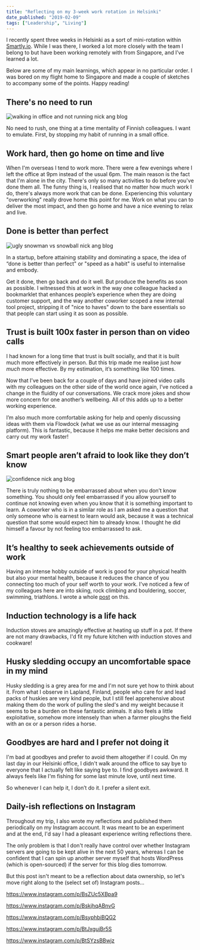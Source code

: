 ```yaml
---
title: "Reflecting on my 3-week work rotation in Helsinki"
date_published: "2019-02-09"
tags: ["Leadership", "Living"]
---
```


I recently spent three weeks in Helsinki as a sort of mini-rotation within [Smartly.io](https://smartly.io). While I was there, I worked a lot more closely with the team I belong to but have been working remotely with from Singapore, and I’ve learned a lot.

Below are some of my main learnings, which appear in no particular order. I was bored on my flight home to Singapore and made a couple of sketches to accompany some of the points. Happy reading!

## There's no need to run

![walking in office and not running nick ang blog](images/walking-in-office-and-not-running-nick-ang-blog-1024x1024.png)

No need to rush, one thing at a time mentality of Finnish colleagues. I want to emulate. First, by stopping my habit of running in a small office.

## Work hard, then go home on time and live

When I'm overseas I tend to work more. There were a few evenings where I left the office at 9pm instead of the usual 6pm. The main reason is the fact that I'm alone in the city. There's only so many activities to do before you've done them all. The funny thing is, I realised that no matter how much work I do, there's always more work that can be done. Experiencing this voluntary "overworking" really drove home this point for me. Work on what you can to deliver the most impact, and then go home and have a nice evening to relax and live.

## Done is better than perfect

![ugly snowman vs snowball nick ang blog](images/ugly-snowman-vs-snowball-nick-ang-blog-1024x1024.png)

In a startup, before attaining stability and dominating a space, the idea of “done is better than perfect" or "speed as a habit" is useful to internalise and embody.

Get it done, then go back and do it well. But produce the benefits as soon as possible. I witnessed this at work in the way one colleague hacked a bookmarklet that enhances people’s experience when they are doing customer support, and the way another coworker scoped a new internal tool project, stripping it of "nice to haves" down to the bare essentials so that people can start using it as soon as possible.

## Trust is built 100x faster in person than on video calls

I had known for a long time that trust is built socially, and that it is built much more effectively in person. But this trip made me realise just _how much_ more effective. By my estimation, it’s something like 100 times.

Now that I’ve been back for a couple of days and have joined video calls with my colleagues on the other side of the world once again, I’ve noticed a change in the fluidity of our conversations. We crack more jokes and show more concern for one another’s wellbeing. All of this adds up to a better working experience.

I’m also much more comfortable asking for help and openly discussing ideas with them via Flowdock (what we use as our internal messaging platform). This is fantastic, because it helps me make better decisions and carry out my work faster!

## Smart people aren’t afraid to look like they don’t know

![confidence nick ang blog](images/confidence-nick-ang-blog-1024x1024.png)

There is truly nothing to be embarrassed about when you don’t know something. You should only feel embarrassed if you allow yourself to continue not knowing even when you know that it is something important to learn. A coworker who is in a similar role as I am asked me a question that only someone who is earnest to learn would ask, because it was a technical question that some would expect him to already know. I thought he did himself a favour by not feeling too embarrassed to ask.

## It’s healthy to seek achievements outside of work

Having an intense hobby outside of work is good for your physical health but also your mental health, because it reduces the chance of you connecting too much of your self worth to your work. I've noticed a few of my colleagues here are into skiing, rock climbing and bouldering, soccer, swimming, triathlons. I wrote a whole [post](/2019-01-31-how-to-be-calm/) on this.

## Induction technology is a life hack

Induction stoves are amazingly effective at heating up stuff in a pot. If there are not many drawbacks, I'd fit my future kitchen with induction stoves and cookware!

## Husky sledding occupy an uncomfortable space in my mind

Husky sledding is a grey area for me and I'm not sure yet how to think about it. From what I observe in Lapland, Finland, people who care for and lead packs of huskies are very kind people, but I still feel apprehensive about making them do the work of pulling the sled's and my weight because it seems to be a burden on these fantastic animals. It also feels a little exploitative, somehow more intensely than when a farmer ploughs the field with an ox or a person rides a horse.

## Goodbyes are hard and I prefer not doing it

I'm bad at goodbyes and prefer to avoid them altogether if I could. On my last day in our Helsinki office, I didn't walk around the office to say bye to everyone that I actually felt like saying bye to. I find goodbyes awkward. It always feels like I'm fishing for some last minute love, until next time.

So whenever I can help it, I don’t do it. I prefer a silent exit.

## Daily-ish reflections on Instagram

Throughout my trip, I also wrote my reflections and published them periodically on my Instagram account. It was meant to be an experiment and at the end, I'd say I had a pleasant experience writing reflections there.

The only problem is that I don't really have control over whether Instagram servers are going to be kept alive in the next 50 years, whereas I can be confident that I can spin up another server myself that hosts WordPress (which is open-sourced) if the server for this blog dies tomorrow.

But this post isn't meant to be a reflection about data ownership, so let's move right along to the (select set of) Instagram posts...

https://www.instagram.com/p/BsZUc5XBpa9

https://www.instagram.com/p/BskjhqABnvG

https://www.instagram.com/p/BsyphbiBQG2

https://www.instagram.com/p/BtJxgujBr5S

https://www.instagram.com/p/BtSYzsBBwjz
